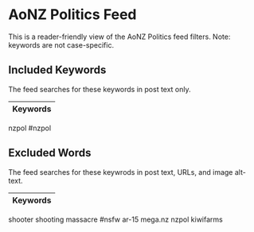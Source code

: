 # AoNZ Politics Feed
This is a reader-friendly view of the AoNZ Politics feed filters. Note: keywords are not case-specific.

## Included Keywords
The feed searches for these keywords in post text only.

|Keywords|
|---|
nzpol
#nzpol

## Excluded Words
The feed searches for these keywrods in post text, URLs, and image alt-text.

|Keywords|
|---|
shooter
shooting
massacre
#nsfw
ar-15
mega.nz
nzpol
kiwifarms
